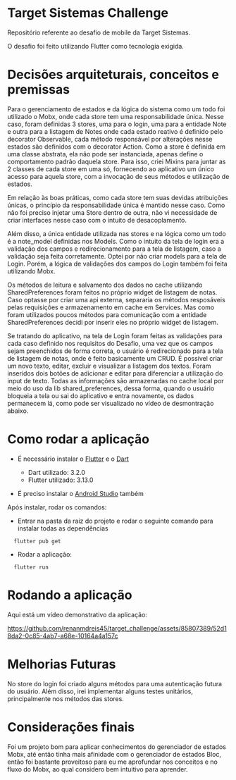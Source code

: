 # Target Sistemas Challenge

Repositório referente ao desafio de mobile da Target Sistemas.

  O desafio foi feito utilizando Flutter como tecnologia exigida. 


# Decisões arquiteturais, conceitos e premissas

  Para o gerenciamento de estados e da lógica do sistema como um todo foi utilizado o Mobx, onde cada store tem uma responsabilidade única. Nesse caso, foram definidas 3 stores, uma para o login, uma para a entidade Note e outra para a listagem de Notes onde cada estado reativo é definido pelo decorator Observable, cada método responsável por alterações nesse estados são definidos com o decorator Action. Como a store é definida em uma classe abstrata, ela não pode ser instanciada, apenas define o comportamento padrão daquela store. Para isso, criei Mixins para juntar as 2 classes de cada store em uma só, fornecendo ao aplicativo um único acesso para aquela store, com a invocação de seus métodos e utilização de estados.

  Em relação às boas práticas, como cada store tem suas devidas atribuições únicas, o princípio da responsabilidade única é mantido nesse caso. Como não foi preciso injetar uma Store dentro de outra, não vi necessidade de criar interfaces nesse caso com o intuito de desacoplamento.

  Além disso, a única entidade utilizada nas stores e na lógica como um todo é a note_model definidas nos Models. Como o intuito da tela de login era a validação dos campos e redirecionamento para a tela de listagem, caso a validação seja feita corretamente. Optei por não criar models para a tela de Login. Porém, a lógica de validações dos campos do Login também foi feita utilizando Mobx.

  Os métodos de leitura e salvamento dos dados no cache utilizando SharedPreferences foram feitos no próprio widget de listagem de notas. Caso optasse por criar uma api externa, separaria os métodos resposáveis pelas requisições e armazenamento em cache em Services. Mas como foram utilizados poucos métodos para comunicação com a entidade SharedPreferences decidi por inserir eles no próprio widget de listagem.

  Se tratando do aplicativo, na tela de Login foram feitas as validações para cada caso definido nos requisitos do Desafio, uma vez que os campos sejam preenchidos de forma correta, o usuário é redirecionado para a tela de listagem de notas, onde é feito basicamente um CRUD. É possível criar um novo texto, editar, excluir e visualizar a listagem dos textos. Foram inseridos dois botões de adicionar e editar para diferenciar a utilização do input de texto. Todas as informações são armazenadas no cache local por meio do uso da lib shared_preferences, dessa forma, quando o usuário bloqueia a tela ou sai do aplicativo e entra novamente, os dados permanecem lá, como pode ser visualizado no vídeo de desmontração abaixo.

 # Como rodar a aplicação
  
  - É necessário instalar o [Flutter](https://docs.flutter.dev/get-started/install)  e o [Dart](https://dart.dev/get-dart)
    - Dart utilizado: 3.2.0
    - Flutter utilizado: 3.13.0

  - É preciso instalar o [Android Studio](https://developer.android.com/studio) também

  Após instalar, rodar os comandos:

- Entrar na pasta da raiz do projeto e rodar o seguinte comando para instalar todas as dependências

```
  flutter pub get

```

- Rodar a aplicação: 

```
  flutter run

```

# Rodando a aplicação

Aqui está um vídeo demonstrativo da aplicação:

https://github.com/renanmdreis45/target_challenge/assets/85807389/52d18da2-0c85-4ab7-a68e-10164a4a157c

# Melhorias Futuras

No store do login foi criado alguns métodos para uma autenticação futura do usuário. Além disso, irei implementar alguns testes unitários, principalmente nos métodos das stores.

# Considerações finais
Foi um projeto bom para aplicar conhecimentos do gerenciador de estados Mobx, até então tinha mais afinidade com o gerenciador de estados Bloc, então foi bastante proveitoso para eu me aprofundar nos conceitos e no fluxo do Mobx, ao qual considero bem intuitivo para aprender.
